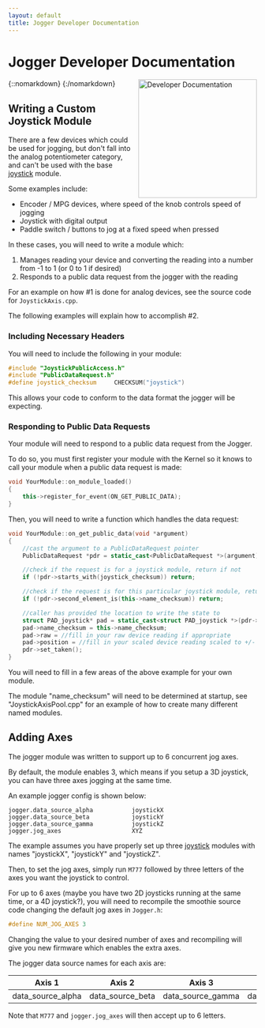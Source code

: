 ```yaml
---
layout: default
title: Jogger Developer Documentation
---
```


# Jogger Developer Documentation

{::nomarkdown}
<a href="/images/coding.png">
  <img src="/images/coding.png" alt="Developer Documentation" width="240" height="240" style="float: right; margin-left: 1rem;"/>
</a>
{:/nomarkdown}

## Writing a Custom Joystick Module

There are a few devices which could be used for jogging, but don't fall into the analog potentiometer category, and can't be used with the base [joystick](joystick) module.

Some examples include:

- Encoder / MPG devices, where speed of the knob controls speed of jogging
- Joystick with digital output
- Paddle switch / buttons to jog at a fixed speed when pressed

In these cases, you will need to write a module which:

1. Manages reading your device and converting the reading into a number from -1 to 1 (or 0 to 1 if desired)
2. Responds to a public data request from the jogger with the reading

For an example on how #1 is done for analog devices, see the source code for `JoystickAxis.cpp`.

The following examples will explain how to accomplish #2.

### Including Necessary Headers

You will need to include the following in your module:

```cpp
#include "JoystickPublicAccess.h"
#include "PublicDataRequest.h"
#define joystick_checksum     CHECKSUM("joystick")
```

This allows your code to conform to the data format the jogger will be expecting.

### Responding to Public Data Requests

Your module will need to respond to a public data request from the Jogger.

To do so, you must first register your module with the Kernel so it knows to call your module when a public data request is made:

```cpp
void YourModule::on_module_loaded()
{
    this->register_for_event(ON_GET_PUBLIC_DATA);
}
```

Then, you will need to write a function which handles the data request:

```cpp
void YourModule::on_get_public_data(void *argument)
{
    //cast the argument to a PublicDataRequest pointer
    PublicDataRequest *pdr = static_cast<PublicDataRequest *>(argument);

    //check if the request is for a joystick module, return if not
    if (!pdr->starts_with(joystick_checksum)) return;

    //check if the request is for this particular joystick module, return if not
    if (!pdr->second_element_is(this->name_checksum)) return;

    //caller has provided the location to write the state to
    struct PAD_joystick* pad = static_cast<struct PAD_joystick *>(pdr->get_data_ptr());
    pad->name_checksum = this->name_checksum;
    pad->raw = //fill in your raw device reading if appropriate
    pad->position = //fill in your scaled device reading scaled to +/- 1
    pdr->set_taken();
}
```

You will need to fill in a few areas of the above example for your own module.

The module "name_checksum" will need to be determined at startup, see "JoystickAxisPool.cpp" for an example of how to create many different named modules.

## Adding Axes

The jogger module was written to support up to 6 concurrent jog axes.

By default, the module enables 3, which means if you setup a 3D joystick, you can have three axes jogging at the same time.

An example jogger config is shown below:

```plaintext
jogger.data_source_alpha           joystickX
jogger.data_source_beta            joystickY
jogger.data_source_gamma           joystickZ
jogger.jog_axes                    XYZ
```

The example assumes you have properly set up three [joystick](joystick) modules with names "joystickX", "joystickY" and "joystickZ".

Then, to set the jog axes, simply run `M777` followed by three letters of the axes you want the joystick to control.

For up to 6 axes (maybe you have two 2D joysticks running at the same time, or a 4D joystick?), you will need to recompile the smoothie source code changing the default jog axes in `Jogger.h`:

```cpp
#define NUM_JOG_AXES 3
```

Changing the value to your desired number of axes and recompiling will give you new firmware which enables the extra axes.

The jogger data source names for each axis are:

| Axis 1            | Axis 2            | Axis 3            | Axis 4            | Axis 5            | Axis 6            |
| ----------------- | ----------------- | ----------------- | ----------------- | ----------------- | ----------------- |
| data_source_alpha | data_source_beta  | data_source_gamma | data_source_delta | data_source_epsilon | data_source_zeta |

Note that `M777` and `jogger.jog_axes` will then accept up to 6 letters.
